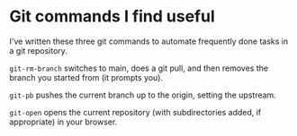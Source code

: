 # Git commands I find useful

I've written these three git commands to automate frequently done tasks in a git repository.

`git-rm-branch` switches to main, does a git pull, and then removes the branch you started from (it prompts you).

`git-pb` pushes the current branch up to the origin, setting the upstream.

`git-open` opens the current repository (with subdirectories added, if appropriate) in your browser.
